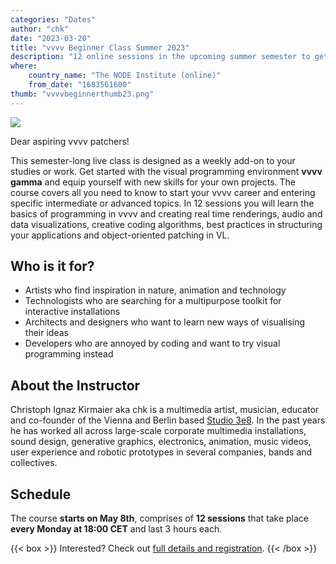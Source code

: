 ```yaml
---
categories: "Dates"
author: "chk"
date: "2023-03-20"
title: "vvvv Beginner Class Summer 2023"
description: "12 online sessions in the upcoming summer semester to get you started with vvvv"
where: 
    country_name: "The NODE Institute (online)"
    from_date: "1683561600"
thumb: "vvvvbeginnerthumb23.png"
---
```


![](vvvvbeginner23.png) 

Dear aspiring vvvv patchers!

This semester-long live class is designed as a weekly add-on to your studies or work. Get started with the visual programming environment **vvvv gamma** and equip yourself with new skills for your own projects. The course covers all you need to know to start your vvvv career and entering specific intermediate or advanced topics. In 12 sessions you will learn the basics of programming in vvvv and creating real time renderings, audio and data visualizations, creative coding algorithms, best practices in structuring your applications and object-oriented patching in VL.

## Who is it for?

- Artists who find inspiration in nature, animation and technology
- Technologists who are searching for a multipurpose toolkit for interactive installations
- Architects and designers who want to learn new ways of visualising their ideas
- Developers who are annoyed by coding and want to try visual programming instead

## About the Instructor

Christoph Ignaz Kirmaier aka chk is a multimedia artist, musician, educator and co-founder of the Vienna and Berlin based [Studio 3e8](https://www.3e8.studio/). In the past years he has worked all across large-scale corporate multimedia installations, sound design, generative graphics, electronics, animation, music videos, user experience and robotic prototypes in several companies, bands and collectives.

## Schedule

The course **starts on May 8th**, comprises of **12 sessions** that take place **every Monday at 18:00 CET** and last 3 hours each. 

{{< box >}}
Interested? Check out [full details and registration](https://thenodeinstitute.org/courses/vvvv-beginner-class-summer-2023/).
{{< /box >}}
